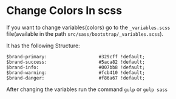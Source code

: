 # Change Colors In scss

If you want to change variables\(colors\) go to the `_variables.scss` file\(available in the path `src/sass/bootstrap/_variables.scss`\).

It has the following Structure:

```text
$brand-primary:                   #329cff !default;
$brand-success:                   #5aca82 !default;
$brand-info:                      #007bb8 !default;
$brand-warning:                   #fcb410 !default;
$brand-danger:                    #f86a67 !default;
```

After changing the variables run the command `gulp` or `gulp sass`

